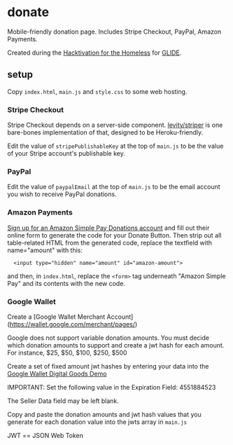 donate
======

Mobile-friendly donation page. Includes Stripe Checkout, PayPal, Amazon Payments.

Created during the [Hacktivation for the Homeless](http://www.hacktivation.org) for [GLIDE](http://glide.org/).

## setup

Copy `index.html`, `main.js` and `style.css` to some web hosting.

### Stripe Checkout

Stripe Checkout depends on a server-side component. [levity/striper](https://github.com/levity/striper) is one bare-bones implementation of that, designed to be Heroku-friendly.

Edit the value of `stripePublishableKey` at the top of `main.js` to be the value of your Stripe account's publishable key.

### PayPal

Edit the value of `paypalEmail` at the top of `main.js` to be the email account you wish to receive PayPal donations.

### Amazon Payments

[Sign up for an Amazon Simple Pay Donations account](https://payments.amazon.com/sdui/sdui/donationbutton?ld=NSCBAGooglePA) and fill out their online form to generate the code for your Donate Button. Then strip out all table-related HTML from the generated code, replace the textfield with name="amount" with this:
```
  <input type="hidden" name="amount" id="amazon-amount">
```
and then, in `index.html`, replace the `<form>` tag underneath "Amazon Simple Pay" and its contents with the new code.

### Google Wallet

Create a [Google Wallet Merchant Account] (https://wallet.google.com/merchant/pages/)

Google does not support variable donation amounts. You must decide which donation amounts
to support and create a jwt hash for each amount. For instance, $25, $50, $100, $250, $500

Create a set of fixed amount jwt hashes by entering your data into the [Google Wallet Digital Goods Demo](https://sandbox.google.com/checkout/inapp/merchant/demo.html)

IMPORTANT:  Set the following value in the Expiration Field: 4551884523

The Seller Data field may be left blank.

Copy and paste the donation amounts and jwt hash values that you generate for each donation value into the
jwts array in `main.js`

JWT == JSON Web Token
